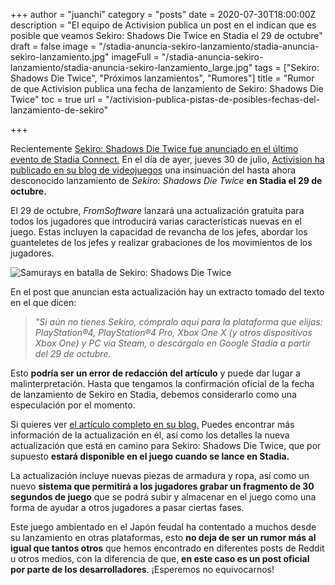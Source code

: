 +++
author = "juanchi"
category = "posts"
date = 2020-07-30T18:00:00Z
description = "El equipo de Activision publica un post en el indican que es posible que veamos Sekiro: Shadows Die Twice en Stadia el 29 de octubre"
draft = false
image = "/stadia-anuncia-sekiro-lanzamiento/stadia-anuncia-sekiro-lanzamiento.jpg"
imageFull = "/stadia-anuncia-sekiro-lanzamiento/stadia-anuncia-sekiro-lanzamiento_large.jpg"
tags = ["Sekiro: Shadows Die Twice", "Próximos lanzamientos", "Rumores"]
title = "Rumor de que Activision publica una fecha de lanzamiento de Sekiro: Shadows Die Twice"
toc = true
url = "/activision-publica-pistas-de-posibles-fechas-del-lanzamiento-de-sekiro"

+++

Recientemente <a class="u-anchor" href="/stadia-anuncia-sekiro-lanzamiento">Sekiro: Shadows Die Twice fue anunciado en el último evento de Stadia Connect.</a> En el día de ayer, jueves 30 de julio, <a class="u-anchor" href="https://blog.activision.com/sekiro/2020-07/Sekiro-Shadows-Die-Twice-Free-Update" target="_blank" rel="nofollow noopener">Activision ha publicado en su blog de videojuegos</a> una insinuación del hasta ahora desconocido lanzamiento de *Sekiro: Shadows Die Twice* **en Stadia el 29 de octubre.**

El 29 de octubre, *FromSoftware* lanzará una actualización gratuita para todos los jugadores que introducirá varias características nuevas en el juego. Estas incluyen la capacidad de revancha de los jefes, abordar los guanteletes de los jefes y realizar grabaciones de los movimientos de los jugadores.

<img class="u-borderImage u-lazyload lazyload" loading="lazy" data-src="/activision-publica-pistas-de-posibles-fechas-del-lanzamiento-de-sekiro/Sekiro_Shadows_Die_Twice.jpg" alt="Samurays en batalla de Sekiro: Shadows Die Twice" title="Samurays en batalla de Sekiro: Shadows Die Twice" />

En el post que anuncian esta actualización hay un extracto tomado del texto en el que dicen:

> _"Si aún no tienes Sekiro, cómpralo aquí para la plataforma que elijas: PlayStation®4, PlayStation®4 Pro, Xbox One X (y otros dispositivos Xbox One) y PC vía Steam, o descárgalo en Google Stadia a partir del 29 de octubre._
 
Esto **podría ser un error de redacción del artículo** y puede dar lugar a malinterpretación. Hasta que tengamos la confirmación oficial de la fecha de lanzamiento de Sekiro en Stadia, debemos considerarlo como una especulación por el momento. 

Si quieres ver <a class="u-anchor" href="https://blog.activision.com/sekiro/2020-07/Sekiro-Shadows-Die-Twice-Free-Update" target="_blank" rel="nofollow noopener">el artículo completo en su blog.</a> Puedes encontrar más información de la actualización en él, así como los detalles la nueva actualización que está en camino para Sekiro: Shadows Die Twice, que por supuesto **estará disponible en el juego cuando se lance en Stadia.**

La actualización incluye nuevas piezas de armadura y ropa, así como un nuevo **sistema que permitirá a los jugadores grabar un fragmento de 30 segundos de juego** que se podrá subir y almacenar en el juego como una forma de ayudar a otros jugadores a pasar ciertas fases.

Este juego ambientado en el Japón feudal ha contentado a muchos desde su lanzamiento en otras plataformas, esto **no deja de ser un rumor más al igual que tantos otros** que hemos encontrado en diferentes posts de Reddit u otros medios, con la diferencia de que, **en este caso es un post oficial por parte de los desarrolladores**. ¡Esperemos no equivocarnos!